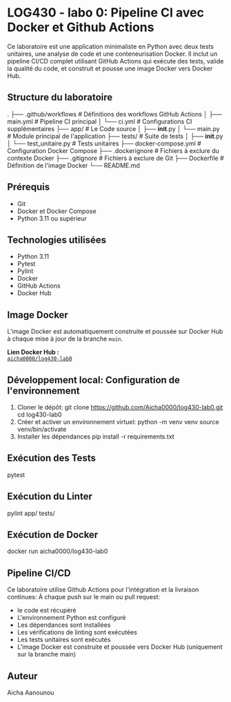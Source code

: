 # LOG430 - labo 0: Pipeline CI avec Docker et Github Actions

Ce laboratoire est une application minimaliste en Python avec deux tests unitaires, une analyse de code et une conteneurisation Docker. Il inclut un pipeline CI/CD complet utilisant GitHub Actions qui exécute des tests, valide la qualité du code, et construit et pousse une image Docker vers Docker Hub.

## Structure du laboratoire

.
├── .github/workflows   # Définitions des workflows GitHub Actions
│   ├── main.yml        # Pipeline CI principal
│   └── ci.yml          # Configurations CI supplémentaires
├── app/                # Le Code source
│   ├── __init__.py
│   └── main.py         # Module principal de l'application
├── tests/              # Suite de tests
│   ├── __init__.py
│   └── test_unitaire.py # Tests unitaires
├── docker-compose.yml  # Configuration Docker Compose
├── .dockerignore       # Fichiers à exclure du contexte Docker
├── .gitignore          # Fichiers à exclure de Git
├── Dockerfile          # Définition de l'image Docker
└── README.md

## Prérequis

- Git
- Docker et Docker Compose
- Python 3.11 ou supérieur

## Technologies utilisées

- Python 3.11
- Pytest
- Pylint
- Docker
- GitHub Actions
- Docker Hub

## Image Docker

L’image Docker est automatiquement construite et poussée sur Docker Hub à chaque mise à jour de la branche `main`.

__Lien Docker Hub :__  
[`aicha0000/log430-lab0`](https://hub.docker.com/repository/docker/aicha0000/log430-lab0)

## Développement local: Configuration de l'environnement

1. Cloner le dépôt:
git clone <https://github.com/Aicha0000/log430-lab0.git>
cd log430-lab0
2. Créer et activer un environnement virtuel:
python -m venv venv
source venv/bin/activate
3. Installer les dépendances
pip install -r requirements.txt

## Exécution des Tests

pytest

## Exécution du Linter

pylint app/ tests/

## Exécution de Docker

docker run aicha0000/log430-lab0

## Pipeline CI/CD

Ce laboratoire utilise Github Actions pour l'intégration et la livraison continues:
À chaque push sur le main ou pull request:

- le code est récupéré
- L'environnement Python est configuré
- Les dépendances sont installées
- Les vérifications de linting sont exécutées
- Les tests unitaires sont exécutés
- L'image Docker est construite et poussée vers Docker Hub (uniquement sur la branche main)

## Auteur

Aicha Aanounou

